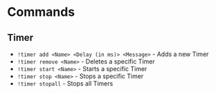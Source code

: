 # Commands

## Timer

- `!timer add <Name> <Delay (in ms)> <Message>` - Adds a new Timer
- `!timer remove <Name>` - Deletes a specific Timer
- `!timer start <Name>` - Starts a specific Timer
- `!timer stop <Name>` - Stops a specific Timer
- `!timer stopall` - Stops all Timers
